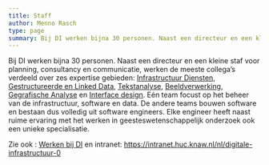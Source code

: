 ```yaml
---
title: Staff
author: Menno Rasch
type: page
summary: Bij DI werken bijna 30 personen. Naast een directeur en een kleine staf voor planning, consultancy en communicatie, werken de meeste collega’s verdeeld over zes expertise gebieden.
---
```

Bij DI werken bijna 30 personen. Naast een directeur en een kleine staf voor planning, consultancy en communicatie, werken de meeste collega’s verdeeld over zes expertise gebieden: [Infrastructuur Diensten](infrastructuur-diensten-nl.html), [Gestructureerde en Linked Data](gestructureerde-en-linked-data-nl.html), [Tekstanalyse](tekstanalyse-nl.html), [Beeldverwerking](beeldverwerking-nl.html), [Gegrafische Analyse](geografische-analyse-nl.html) en [Interface design](interface-design-nl.html). Eén team focust op het beheer van de infrastructuur, software en data. De andere teams bouwen software en bestaan dus volledig uit software engineers. Elke engineer heeft naast ruime ervaring met het werken in geesteswetenschappelijk onderzoek ook een unieke specialisatie.

Zie ook : [Werken bij DI](werken-bij-di-nl.html) en intranet: https://intranet.huc.knaw.nl/nl/digitale-infrastructuur-0
